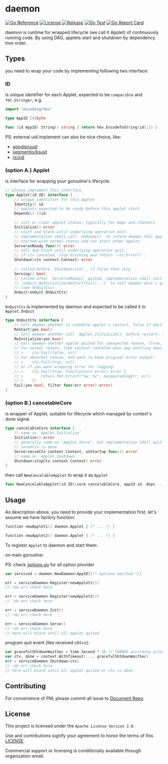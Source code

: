 # daemon

[![Go Reference](https://pkg.go.dev/badge/github.com/go-haru/daemon.svg)](https://pkg.go.dev/github.com/go-haru/daemon)
[![License](https://img.shields.io/github/license/go-haru/daemon)](./LICENSE)
[![Release](https://img.shields.io/github/v/release/go-haru/daemon.svg?style=flat-square)](https://github.com/go-haru/daemon/releases)
[![Go Test](https://github.com/go-haru/daemon/actions/workflows/go.yml/badge.svg)](https://github.com/go-haru/daemon/actions)
[![Go Report Card](https://goreportcard.com/badge/github.com/go-haru/daemon)](https://goreportcard.com/report/github.com/go-haru/daemon)

daemon is runtime for wrapped lifecycle (we call it Applet) of continuously running code. By using DAG, applets start and shutdown by dependency tree order. 

## Types

you need to wrap your code by implementing following two interface:

### ID

is unique identifier for each Applet, expected to be `comparible` and `fmt.Stringer`, e.g.

```go
import "encoding/hex"

type AppID [4]byte

func (id AppID) String() string { return hex.EncodeToString(id[:]) }
```

PS: external uid implement can also be nice choice, like:

* [google/uuid](https://pkg.go.dev/github.com/google/uuid#UUID)
* [segmentio/ksuid](https://pkg.go.dev/github.com/segmentio/ksuid#KSUID)
* [rs/xid](https://pkg.go.dev/github.com/rs/xid#ID)

### (option A.) Applet

is interface for wrapping your goroutine's lifecycle.

```go
// please implement this interface
type Applet[id ID] interface {
    // unique identifier for this Applet
    Identity() id
    // applets expected to be ready before this applet start
    Depends() []id

    // init or clear applet status, typically for maps and channels
    Initialize() error
    // start and block until underlying operation exit.
    // implementation shall call `onReady()` to inform daemon this applet
	// started with normal status and can start other applet. 
    Serve(onReady func()) error
    // tell and block until underlying operation quit, 
    // if ctx canceled, stop blocking and return `ctx.Error()`.
    Shutdown(ctx context.Context) error
    
    // called before `Shutdown(ctx)`, if false then skip
    Serving() bool
    // called after `Serve(onReady)` quited, implementation shall call
    // `onQuit.ReInitialize/ReStart/Fail(...)` to tell daemon what's going on.
    // (see OnQuitCtx)
    OnQuit(onQuit OnQuitCtx)
}
```

`OnQuitCtx` is implemented by daemon and expected to be called it in `Applet.OnQuit`

```go
type OnQuitCtx interface {
    // tell daemon whether to schedule applet's restart, false if omitted
    ReStart(yes bool)
    // tell daemon whether call `Applet.Initialize()` before restart, false if omitted
    ReInitialize(yes bool)
    // tell daemon whether applet quited for unexpected reason, (true, nil) if omitted
    // for normal reason, like context canceled when app shutting down:
    // >    ctx.Fail(false, nil)
    // for abnormal reason, and want to keep original error output:
    // >    ctx.Fail(true, nil)
    // or if you want wrapping error for logging:
    // >    ctx.Fail(true, function(err error) error {
    // >        return fmt.Errorf("%w: %v", masqueradingErr, err)
    // >    })
    Fail(yes bool, filter func(err error) error)
}
```

### (option B.) cancelableCore

is wrapper of Applet, suitable for lifecycle which managed by context's done signal.

```go
type cancelableCore interface {
    // same as `Applet.Initialize`
    Initialize() error
    // generally same as `Applet.Serve`, but implementation shall quit when
    // serveCtx is done
    Serve(serveCtx context.Context, onStartup func()) error
    // same as `Applet.Shutdown`
    Shutdown(stopCtx context.Context) error
}
```

then call `NewCancelableApplet` to wrap it as `Applet`

```go
func NewCancelableApplet[id ID](core cancelableCore, appId id, deps ...id) Applet[id]
```

## Usage

As description above, you need to provide your implementation first, let's assume we have factory function:

```go
function newApplet1() daemon.Applet { /* ... */ }

function newApplet2() daemon.Applet { /* ... */ }
```

To register `Applet` to daemon and start them:

on main goroutine:

PS: check [options.go](./options.go) for all option provider 

```go
var serviced = daemon.NewDaemon[AppID](/* options omitted */)

err = serviceDaemon.Register(newApplet1())
// !do err check here

err = serviceDaemon.Register(newApplet2())
// !do err check here

err = serviceDaemon.Init()
// !do err check here

err = serviceDaemon.Serve()
// !do err check here
// here will block until all applet quited
```

program quit event (like received ctrl+c):

```go
var gracefulShtdownWaitSec = time.Second * 15 // CHANGE according actual needs
var ctx, done = context.WithTimeout(..., gracefulShtdownWaitSec)
err = serviceDaemon.Shutdown(ctx)
// !do err check here
// here will block until all applet quited or ctx is done
```

## Contributing

For convenience of PM, please commit all issue to [Document Repo](https://github.com/go-haru/go-haru/issues).

## License

This project is licensed under the `Apache License Version 2.0`.

Use and contributions signify your agreement to honor the terms of this [LICENSE](./LICENSE).

Commercial support or licensing is conditionally available through organization email.
